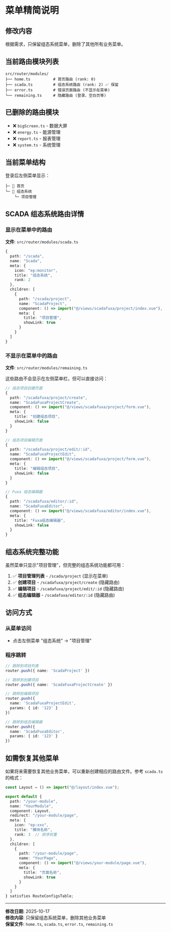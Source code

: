 # 菜单精简说明

## 修改内容

根据需求，只保留组态系统菜单，删除了其他所有业务菜单。

## 当前路由模块列表

```
src/router/modules/
├── home.ts          # 首页路由 (rank: 0)
├── scada.ts         # 组态系统路由 (rank: 2) ✅ 保留
├── error.ts         # 错误页面路由 (不显示在菜单)
└── remaining.ts     # 隐藏路由 (登录、空白页等)
```

## 已删除的路由模块

- ❌ `bigScreen.ts` - 数据大屏
- ❌ `energy.ts` - 能源管理
- ❌ `report.ts` - 报表管理
- ❌ `system.ts` - 系统管理

## 当前菜单结构

登录后左侧菜单显示：

```
├─ 📁 首页
└─ 📁 组态系统
    └─ 项目管理
```

## SCADA 组态系统路由详情

### 显示在菜单中的路由

**文件**: `src/router/modules/scada.ts`

```typescript
{
  path: "/scada",
  name: "Scada",
  meta: {
    icon: "ep:monitor",
    title: "组态系统",
    rank: 2
  },
  children: [
    {
      path: "/scada/project",
      name: "ScadaProject",
      component: () => import("@/views/scadafuxa/project/index.vue"),
      meta: {
        title: "项目管理",
        showLink: true
      }
    }
  ]
}
```

### 不显示在菜单中的路由

**文件**: `src/router/modules/remaining.ts`

这些路由不会显示在左侧菜单栏，但可以直接访问：

```typescript
// 组态项目创建页面
{
  path: "/scadafuxa/project/create",
  name: "ScadaFuxaProjectCreate",
  component: () => import("@/views/scadafuxa/project/form.vue"),
  meta: {
    title: "创建组态项目",
    showLink: false
  }
}

// 组态项目编辑页面
{
  path: "/scadafuxa/project/edit/:id",
  name: "ScadaFuxaProjectEdit",
  component: () => import("@/views/scadafuxa/project/form.vue"),
  meta: {
    title: "编辑组态项目",
    showLink: false
  }
}

// Fuxa 组态编辑器
{
  path: "/scadafuxa/editor/:id",
  name: "ScadaFuxaEditor",
  component: () => import("@/views/scadafuxa/editor/index.vue"),
  meta: {
    title: "Fuxa组态编辑器",
    showLink: false
  }
}
```

## 组态系统完整功能

虽然菜单只显示"项目管理"，但完整的组态系统功能都可用：

1. ✅ **项目管理列表** - `/scada/project` (显示在菜单)
2. ✅ **创建项目** - `/scadafuxa/project/create` (隐藏路由)
3. ✅ **编辑项目** - `/scadafuxa/project/edit/:id` (隐藏路由)
4. ✅ **组态编辑器** - `/scadafuxa/editor/:id` (隐藏路由)

## 访问方式

### 从菜单访问

- 点击左侧菜单 "组态系统" → "项目管理"

### 程序跳转

```typescript
// 跳转到项目列表
router.push({ name: 'ScadaProject' })

// 跳转到创建项目
router.push({ name: 'ScadaFuxaProjectCreate' })

// 跳转到编辑项目
router.push({ 
  name: 'ScadaFuxaProjectEdit', 
  params: { id: '123' } 
})

// 跳转到组态编辑器
router.push({ 
  name: 'ScadaFuxaEditor', 
  params: { id: '123' } 
})
```

## 如需恢复其他菜单

如果将来需要恢复其他业务菜单，可以重新创建相应的路由文件。参考 `scada.ts` 的格式：

```typescript
const Layout = () => import("@/layout/index.vue");

export default {
  path: "/your-module",
  name: "YourModule",
  component: Layout,
  redirect: "/your-module/page",
  meta: {
    icon: "ep:xxx",
    title: "模块名称",
    rank: 3  // 排序权重
  },
  children: [
    {
      path: "/your-module/page",
      name: "YourPage",
      component: () => import("@/views/your-module/page.vue"),
      meta: {
        title: "页面名称",
        showLink: true
      }
    }
  ]
} satisfies RouteConfigsTable;
```

---

**修改日期**: 2025-10-17  
**修改内容**: 只保留组态系统菜单，删除其他业务菜单  
**保留文件**: `home.ts`, `scada.ts`, `error.ts`, `remaining.ts`
